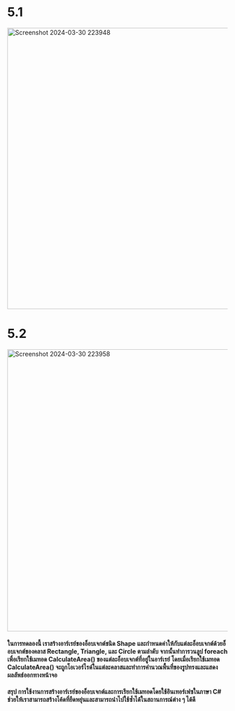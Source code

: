 # 5.1
<img width="643" alt="Screenshot 2024-03-30 223948" src="https://github.com/anndyyzzz/03376836-OOP-2566-Lab-12/assets/144866059/50dd81ae-4ed1-4d08-8e27-75d64c0a4143">

# 5.2
<img width="645" alt="Screenshot 2024-03-30 223958" src="https://github.com/anndyyzzz/03376836-OOP-2566-Lab-12/assets/144866059/5e64bd92-9c66-4cc8-81b1-75281694847b">

#### ในการทดลองนี้ เราสร้างอาร์เรย์ของอ็อบเจกต์ชนิด Shape และกำหนดค่าให้กับแต่ละอ็อบเจกต์ด้วยอ็อบเจกต์ของคลาส Rectangle, Triangle, และ Circle ตามลำดับ จากนั้นทำการวนลูป foreach เพื่อเรียกใช้เมทอด CalculateArea() ของแต่ละอ็อบเจกต์ที่อยู่ในอาร์เรย์ โดยเมื่อเรียกใช้เมทอด CalculateArea() จะถูกโอเวอร์ไรด์ในแต่ละคลาสและทำการคำนวณพื้นที่ของรูปทรงและแสดงผลลัพธ์ออกทางหน้าจอ

#### สรุป การใช้งานการสร้างอาร์เรย์ของอ็อบเจกต์และการเรียกใช้เมทอดโดยใช้อินเทอร์เฟซในภาษา C# ช่วยให้เราสามารถสร้างโค้ดที่ยืดหยุ่นและสามารถนำไปใช้ซ้ำได้ในสถานการณ์ต่าง ๆ ได้ดี

